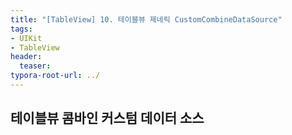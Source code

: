 ```yaml
---
title: "[TableView] 10. 테이블뷰 제네릭 CustomCombineDataSource"
tags: 
- UIKit
- TableView
header: 
  teaser: 
typora-root-url: ../
---
```


<!-- <img src="/assets/img/2025-05-08-[UIKit]-tableView2/1.png" alt="1" width="50%"> -->

<!-- <img src="{{ '/assets/img/2025-05-08-[UIKit]-tableView2/1.png' | relative_url }}" alt="이미지" width="30%"> -->

## 테이블뷰 콤바인 커스텀 데이터 소스

